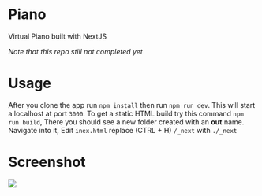 # Piano
Virtual Piano built with NextJS

*Note that this repo still not completed yet*

# Usage
After you clone the app run ```npm install``` then run ```npm run dev```. This will start a localhost at port ```3000```. To get a static HTML build try this command ```npm run build```, There you should see a new folder created with an **out** name. Navigate into it, Edit ```inex.html``` replace (CTRL + H) ```/_next``` with ```./_next```

# Screenshot
<img src="https://user-images.githubusercontent.com/21981665/159752387-2b686309-7793-49c3-baf3-62a6b2aedcd5.PNG" />
